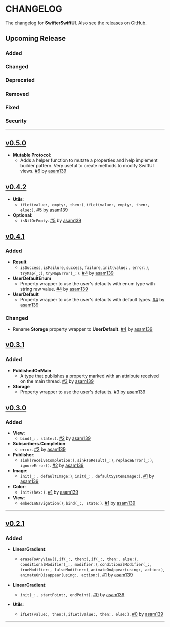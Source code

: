 # CHANGELOG

The changelog for **SwifterSwiftUI**. Also see the [releases](https://github.com/asam139/SwifterSwiftUI/releases) on GitHub.

## Upcoming Release

### Added

### Changed

### Deprecated

### Removed

### Fixed

### Security

---

## [v0.5.0](https://github.com/asam139/SwifterSwiftUI/releases/tag/0.5.0)

- **Mutable Protocol**:
    - Adds a helper function to mutate a properties and help implement builder pattern. Very useful to create methods to modify SwiftUI views. [#6](https://github.com/asam139/Steps/pull/6) by [asam139](https://github.com/asam139)

## [v0.4.2](https://github.com/asam139/SwifterSwiftUI/releases/tag/0.4.2)

- **Utils**:
    - `ifLet(value:, empty:, then:)`, `ifLet(value:, empty:, then:, else:)`.  [#5](https://github.com/asam139/Steps/pull/5) by [asam139](https://github.com/asam139)
- **Optional**:
    - `isNilOrEmpty`.  [#5](https://github.com/asam139/Steps/pull/5) by [asam139](https://github.com/asam139)

## [v0.4.1](https://github.com/asam139/SwifterSwiftUI/releases/tag/0.4.1)

### Added
- **Result**
    -  `isSuccess`,  `isFailure`,  `success`,  `failure`,   `init(value:, error:)`,  `tryMap(_:)`,  `tryMapError(_:)`. [#4](https://github.com/asam139/Steps/pull/4) by [asam139](https://github.com/asam139) 
- **UserDefaultEnum**
    - Property wrapper to use the user's defaults with enum type with string raw value. [#4](https://github.com/asam139/Steps/pull/4) by [asam139](https://github.com/asam139) 
- **UserDefault**
    - Property wrapper to use the user's defaults with default types. [#4](https://github.com/asam139/Steps/pull/4) by [asam139](https://github.com/asam139) 

### Changed
- Rename **Storage** property wrapper to **UserDefault**. [#4](https://github.com/asam139/Steps/pull/4) by [asam139](https://github.com/asam139) 

## [v0.3.1](https://github.com/asam139/SwifterSwiftUI/releases/tag/0.3.1)

### Added

- **PublishedOnMain**
    - A type that publishes a property marked with an attribute received on the main thread.  [#3](https://github.com/asam139/Steps/pull/3) by [asam139](https://github.com/asam139) 
- **Storage**
    - Property wrapper to use the user's defaults. [#3](https://github.com/asam139/Steps/pull/3) by [asam139](https://github.com/asam139) 
    
## [v0.3.0](https://github.com/asam139/SwifterSwiftUI/releases/tag/0.3.0)

### Added

- **View**:
    - `bind(_:, state:)`.  [#2](https://github.com/asam139/Steps/pull/2) by [asam139](https://github.com/asam139) 
- **Subscribers.Completion**:
    - `error`.  [#2](https://github.com/asam139/Steps/pull/2) by [asam139](https://github.com/asam139) 
- **Publisher**:
    - `sink(receiveCompletion:)`, `sinkToResult(_:)`, `replaceError(_:)`, `ignoreError()`.  [#2](https://github.com/asam139/Steps/pull/2) by [asam139](https://github.com/asam139) 
- **Image**:
    - `init(_:, defaultImage:)`,  `init(_:, defaultSystemImage:)`.  [#1](https://github.com/asam139/Steps/pull/1) by [asam139](https://github.com/asam139)
- **Color**: 
    - `init?(hex:)`. [#1](https://github.com/asam139/Steps/pull/1) by [asam139](https://github.com/asam139)
- **View**:
    - `embedInNavigation()`, `bind(_:, state:)`.  [#1](https://github.com/asam139/Steps/pull/1) by [asam139](https://github.com/asam139) 

---

## [v0.2.1](https://github.com/asam139/SwifterSwiftUI/releases/tag/0.2.1)

### Added
- **LinearGradient**:
    - `eraseToAnyView()`, `if(_:, then:)`, `if(_:, then:, else:)`, `conditionalModifier(_:, modifier:)`, `conditionalModifier(_:, trueModifier:, falseModifier:)`, `animateOnAppear(using:, action:)`, `animateOnDisappear(using:, action:)`.  [#1](https://github.com/asam139/Steps/pull/1) by [asam139](https://github.com/asam139)

- **LinearGradient**:
    - `init(_:, startPoint:, endPoint)`.  [#0](https://github.com/asam139/Steps/pull/0) by [asam139](https://github.com/asam139)

- **Utils**:
    - `ifLet(value:, then:)`, `ifLet(value:, then:, else:)`.  [#0](https://github.com/asam139/Steps/pull/0) by [asam139](https://github.com/asam139)

---
